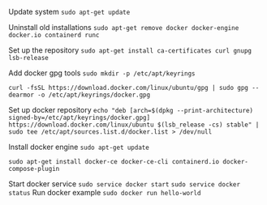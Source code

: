 Update system
``sudo apt-get update``

Uninstall old installations
``sudo apt-get remove docker docker-engine docker.io containerd runc``

Set up the repository
``sudo apt-get install ca-certificates curl gnupg lsb-release``

Add docker gpg tools
``sudo mkdir -p /etc/apt/keyrings``

``curl -fsSL https://download.docker.com/linux/ubuntu/gpg | sudo gpg --dearmor -o /etc/apt/keyrings/docker.gpg``

Set up docker repository
``echo "deb [arch=$(dpkg --print-architecture) signed-by=/etc/apt/keyrings/docker.gpg] https://download.docker.com/linux/ubuntu $(lsb_release -cs) stable" | sudo tee /etc/apt/sources.list.d/docker.list > /dev/null``

Install docker engine
``sudo apt-get update``

``sudo apt-get install docker-ce docker-ce-cli containerd.io docker-compose-plugin``

Start docker service
``sudo service docker start``
``sudo service docker status``
Run docker example
``sudo docker run hello-world``